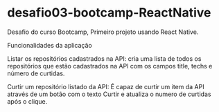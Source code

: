 # desafio03-bootcamp-ReactNative
Desafio do curso Bootcamp, Primeiro projeto usando React Native. 

Funcionalidades da aplicação

Listar os repositórios cadastrados na API: cria uma lista de todos os repositórios que estão cadastrados na API com os campos title, techs e número de curtidas.

Curtir um repositório listado da API: É capaz de curtir um item da API através de um botão com o texto Curtir e atualiza o numero de curtidas após o clique.
